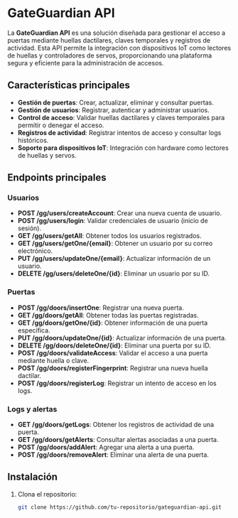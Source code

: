 # GateGuardian API

La **GateGuardian API** es una solución diseñada para gestionar el acceso a puertas mediante huellas dactilares, claves temporales y registros de actividad. Esta API permite la integración con dispositivos IoT como lectores de huellas y controladores de servos, proporcionando una plataforma segura y eficiente para la administración de accesos.

## Características principales

- **Gestión de puertas**: Crear, actualizar, eliminar y consultar puertas.
- **Gestión de usuarios**: Registrar, autenticar y administrar usuarios.
- **Control de acceso**: Validar huellas dactilares y claves temporales para permitir o denegar el acceso.
- **Registros de actividad**: Registrar intentos de acceso y consultar logs históricos.
- **Soporte para dispositivos IoT**: Integración con hardware como lectores de huellas y servos.

## Endpoints principales

### Usuarios
- **POST /gg/users/createAccount**: Crear una nueva cuenta de usuario.
- **POST /gg/users/login**: Validar credenciales de usuario (inicio de sesión).
- **GET /gg/users/getAll**: Obtener todos los usuarios registrados.
- **GET /gg/users/getOne/{email}**: Obtener un usuario por su correo electrónico.
- **PUT /gg/users/updateOne/{email}**: Actualizar información de un usuario.
- **DELETE /gg/users/deleteOne/{id}**: Eliminar un usuario por su ID.

### Puertas
- **POST /gg/doors/insertOne**: Registrar una nueva puerta.
- **GET /gg/doors/getAll**: Obtener todas las puertas registradas.
- **GET /gg/doors/getOne/{id}**: Obtener información de una puerta específica.
- **PUT /gg/doors/updateOne/{id}**: Actualizar información de una puerta.
- **DELETE /gg/doors/deleteOne/{id}**: Eliminar una puerta por su ID.
- **POST /gg/doors/validateAccess**: Validar el acceso a una puerta mediante huella o clave.
- **POST /gg/doors/registerFingerprint**: Registrar una nueva huella dactilar.
- **POST /gg/doors/registerLog**: Registrar un intento de acceso en los logs.

### Logs y alertas
- **GET /gg/doors/getLogs**: Obtener los registros de actividad de una puerta.
- **GET /gg/doors/getAlerts**: Consultar alertas asociadas a una puerta.
- **POST /gg/doors/addAlert**: Agregar una alerta a una puerta.
- **POST /gg/doors/removeAlert**: Eliminar una alerta de una puerta.

## Instalación

1. Clona el repositorio:
   ```bash
   git clone https://github.com/tu-repositorio/gateguardian-api.git